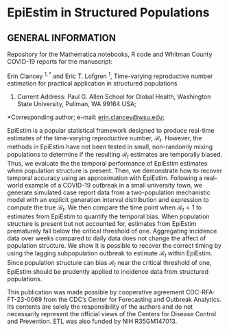 # EpiEstim in Structured Populations

## GENERAL INFORMATION
Repository for the Mathematica notebooks, R code and Whitman County COVID-19 reports for the manuscript:

Erin Clancey $^{1,\ast}$ and Eric T. Lofgren $^1$, Time-varying reproductive number estimation for practical application in structured populations

1. Current Address: Paul G. Allen School for Global Health, Washington State University, Pullman, WA 99164 USA;

  *Corresponding author; e-mail: erin.clancey@wsu.edu;

EpiEstim is a popular statistical framework designed to produce real-time estimates of the time-varying reproductive number, $\mathcal{R}_t$. However, the methods in  EpiEstim have not been tested in small, non-randomly mixing populations to determine if the resulting $\mathcal{R}_t$ estimates are temporally biased. Thus, we evaluate the the temporal performance of EpiEstim estimates when population structure is present. Then, we demonstrate how to recover temporal accuracy using an approximation with EpiEstim. Following a real-world example of a COVID-19 outbreak in a small university town, we generate simulated case report data from a two-population mechanistic model with an explicit generation interval distribution and expression to compute the true $\mathcal{R}_t$. We then compare the time point when $\mathcal{R}_t<1$ to estimates from EpiEstim to quantify the temporal bias. When population structure is present but not accounted for, estimates from EpiEstim prematurely fall below the critical threshold of one. Aggregating incidence data over weeks compared to daily data does not change the affect of population structure. We show it is possible to recover the correct timing by using the lagging subpopulation outbreak to estimate $\mathcal{R}_t$ within EpiEstim. Since population structure can bias $\mathcal{R}_t$ near the critical threshold of one, EpiEstim should be prudently applied to incidence data from structured populations.

This publication was made possible by cooperative agreement CDC-RFA-FT-23-0069 from the CDC’s Center for Forecasting and Outbreak Analytics. Its contents are solely the responsibility of the authors and do not necessarily represent the official views of the Centers for Disease Control and Prevention.  ETL was also funded by NIH R35GM147013.
